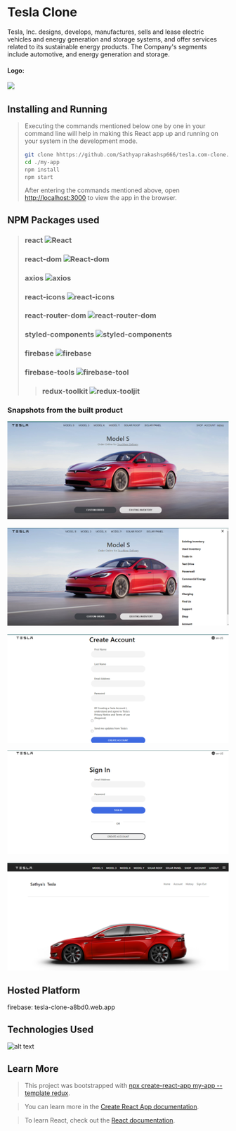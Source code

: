 
# Tesla Clone

Tesla, Inc. designs, develops, manufactures, sells and lease electric vehicles and energy generation and storage systems, and offer services related to its sustainable energy products. The Company's segments include automotive, and energy generation and storage.

#### Logo: 
![](https://www.freepnglogos.com/uploads/tesla-logo-png-33.png)


## Installing and Running
> Executing the commands mentioned below one by one in your command line will help in making this React app up and running on your system in the development mode.
> 
> ```bash
> git clone hhttps://github.com/Sathyaprakashsp666/tesla.com-clone.git
> cd ./my-app
> npm install
> npm start
> ```
> After entering the commands mentioned above, open [http://localhost:3000](http://localhost:3000) to view the app in the browser.

## NPM Packages used 
> ### react ![React](https://img.shields.io/npm/v/react.svg)
> ### react-dom ![React-dom](https://img.shields.io/npm/v/react-dom.svg)
> ### axios ![axios](https://img.shields.io/npm/v/axios.svg)
> ### react-icons ![react-icons](https://img.shields.io/npm/v/react-icons.svg)
> ### react-router-dom ![react-router-dom](https://img.shields.io/npm/v/react-router-dom.svg)
> ### styled-components ![styled-components](https://img.shields.io/npm/v/styled-components.svg)
> ### firebase ![firebase](https://img.shields.io/npm/v/firebase.svg)
> ### firebase-tools ![firebase-tool](https://img.shields.io/npm/v/firebase-tools.svg)
> > ### redux-toolkit ![redux-tooljit](https://img.shields.io/npm/v/redux-toolkit.svg)

### Snapshots from the built product

![Sathya Prakasha P](https://github.com/Sathyaprakashsp666/tesla.com-clone/blob/main/tesla_home_page.png)
<br/><br/>
![Sathya Prakasha P](https://github.com/Sathyaprakashsp666/tesla.com-clone/blob/main/tesla_sidebar.png)
<br/><br/>
![Sathya Prakasha P](https://github.com/Sathyaprakashsp666/tesla.com-clone/blob/main/tesla_signin_page.png)

![Sathya Prakasha P](https://github.com/Sathyaprakashsp666/tesla.com-clone/blob/main/tesla_login_page.png)
<br/><br/>
![Sathya Prakasha P](https://github.com/Sathyaprakashsp666/tesla.com-clone/blob/main/tesla_account.png)



## Hosted Platform 

firebase: tesla-clone-a8bd0.web.app

## Technologies Used

![alt text](https://fiverr-res.cloudinary.com/images/t_main1,q_auto,f_auto,q_auto,f_auto/gigs/185188120/original/b084c38d746e1cc36e133e7557c06c4e47a45198/create-responsive-websites-using-html-css-javascript-react.jpeg "Logo Title Text 1")

## Learn More

> This project was bootstrapped with [npx create-react-app my-app --template redux](https://react-redux.js.org/introduction/getting-started).

> You can learn more in the [Create React App documentation](https://redux.js.org/introduction/getting-started).

> To learn React, check out the [React documentation](https://reactjs.org/).
